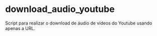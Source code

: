 # download_audio_youtube
Script para realizar o download de áudio de vídeos do Youtube usando apenas a URL.
